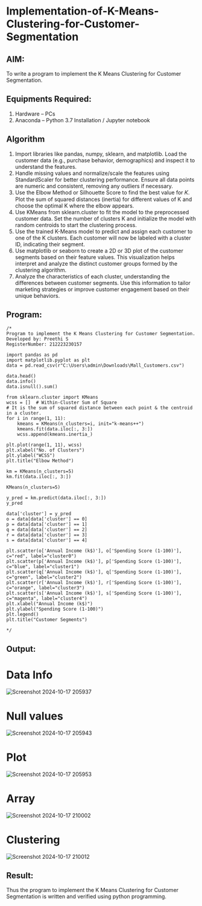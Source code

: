# Implementation-of-K-Means-Clustering-for-Customer-Segmentation

## AIM:
To write a program to implement the K Means Clustering for Customer Segmentation.

## Equipments Required:
1. Hardware – PCs
2. Anaconda – Python 3.7 Installation / Jupyter notebook

## Algorithm
1. Import libraries like pandas, numpy, sklearn, and matplotlib. Load the customer data (e.g., purchase behavior, demographics) and inspect it to understand the features. 
2. Handle missing values and normalize/scale the features using StandardScaler for better clustering performance. Ensure all data points are numeric and consistent, removing any outliers if necessary.
3. Use the Elbow Method or Silhouette Score to find the best value for 𝐾. Plot the sum of squared distances (inertia) for different values of K and choose the optimal K where the elbow appears.
4. Use KMeans from sklearn.cluster to fit the model to the preprocessed customer data.
Set the number of clusters K and initialize the model with random centroids to start the clustering process. 
5. Use the trained K-Means model to predict and assign each customer to one of the K clusters.
Each customer will now be labeled with a cluster ID, indicating their segment.
6. Use matplotlib or seaborn to create a 2D or 3D plot of the customer segments based on their feature values. This visualization helps interpret and analyze the distinct customer groups formed by the clustering algorithm.
7. Analyze the characteristics of each cluster, understanding the differences between customer segments. Use this information to tailor marketing strategies or improve customer engagement based on their unique behaviors.
## Program:
```
/*
Program to implement the K Means Clustering for Customer Segmentation.
Developed by: Preethi S
RegisterNumber: 212223230157

import pandas as pd
import matplotlib.pyplot as plt
data = pd.read_csv(r"C:\Users\admin\Downloads\Mall_Customers.csv")

data.head()
data.info()
data.isnull().sum()

from sklearn.cluster import KMeans
wcss = []  # Within-Cluster Sum of Square
# It is the sum of squared distance between each point & the centroid in a cluster.
for i in range(1, 11):
    kmeans = KMeans(n_clusters=i, init="k-means++")
    kmeans.fit(data.iloc[:, 3:])
    wcss.append(kmeans.inertia_)

plt.plot(range(1, 11), wcss)
plt.xlabel("No. of Clusters")
plt.ylabel("WCSS")
plt.title("Elbow Method")

km = KMeans(n_clusters=5)
km.fit(data.iloc[:, 3:])

KMeans(n_clusters=5)

y_pred = km.predict(data.iloc[:, 3:])
y_pred

data['cluster'] = y_pred
o = data[data['cluster'] == 0]
p = data[data['cluster'] == 1]
q = data[data['cluster'] == 2]
r = data[data['cluster'] == 3]
s = data[data['cluster'] == 4]

plt.scatter(o['Annual Income (k$)'], o['Spending Score (1-100)'], c="red", label="cluster0")
plt.scatter(p['Annual Income (k$)'], p['Spending Score (1-100)'], c="blue", label="cluster1")
plt.scatter(q['Annual Income (k$)'], q['Spending Score (1-100)'], c="green", label="cluster2")
plt.scatter(r['Annual Income (k$)'], r['Spending Score (1-100)'], c="orange", label="cluster3")
plt.scatter(s['Annual Income (k$)'], s['Spending Score (1-100)'], c="magenta", label="cluster4")
plt.xlabel("Annual Income (k$)")
plt.ylabel("Spending Score (1-100)")
plt.legend()
plt.title("Customer Segments")

*/ 
```

## Output:

# Data Info

![Screenshot 2024-10-17 205937](https://github.com/user-attachments/assets/86d6c5ac-3b5f-47a3-93d0-e59bbae59523)


# Null values 

![Screenshot 2024-10-17 205943](https://github.com/user-attachments/assets/1172882a-5433-48f4-98d7-301d1cd483ce)


# Plot

![Screenshot 2024-10-17 205953](https://github.com/user-attachments/assets/9c299df4-abca-4ee6-9e38-4ed3556a7d08)


# Array

![Screenshot 2024-10-17 210002](https://github.com/user-attachments/assets/b4561b60-ec9e-4897-828e-ebcf256c6fa1)


# Clustering

![Screenshot 2024-10-17 210012](https://github.com/user-attachments/assets/34c65461-f646-46dd-93ef-dcf3cec98f8e)


## Result:
Thus the program to implement the K Means Clustering for Customer Segmentation is written and verified using python programming.
